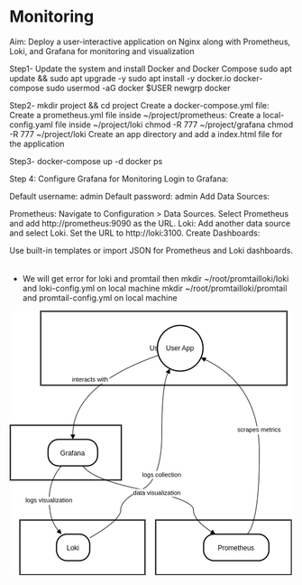 # Monitoring
Aim: Deploy a user-interactive application on Nginx along with Prometheus, Loki, and Grafana for monitoring and visualization

Step1- Update the system and install Docker and Docker Compose
sudo apt update && sudo apt upgrade -y
sudo apt install -y docker.io docker-compose
sudo usermod -aG docker $USER
newgrp docker

Step2- 
mkdir project && cd project
Create a docker-compose.yml file:
Create a prometheus.yml file inside ~/project/prometheus:
Create a local-config.yaml file inside ~/project/loki
chmod -R 777 ~/project/grafana
chmod -R 777 ~/project/loki
Create an app directory and add a index.html file for the application

Step3-
docker-compose up -d
docker ps

Step 4: Configure Grafana for Monitoring
Login to Grafana:

Default username: admin
Default password: admin
Add Data Sources:

Prometheus:
Navigate to Configuration > Data Sources.
Select Prometheus and add http://prometheus:9090 as the URL.
Loki:
Add another data source and select Loki.
Set the URL to http://loki:3100.
Create Dashboards:

Use built-in templates or import JSON for Prometheus and Loki dashboards.

######
- We will get error for loki and promtail
then 
mkdir ~/root/promtailloki/loki   and loki-config.yml  on local machine
mkdir ~/root/promtailloki/promtail   and promtail-config.yml  on local machine


![Alt Text](/Images/monitoring.png)
